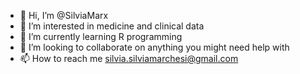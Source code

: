 - 👋 Hi, I’m @SilviaMarx
- 👀 I’m interested in medicine and clinical data
- 🌱 I’m currently learning R programming
- 💞️ I’m looking to collaborate on anything you might need help with
- 📫 How to reach me silvia.silviamarchesi@gmail.com

<!---
SilviaMarx/SilviaMarx is a ✨ special ✨ repository because its `README.md` (this file) appears on your GitHub profile.
You can click the Preview link to take a look at your changes.
--->
